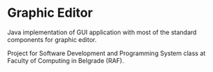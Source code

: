 # Graphic Editor
Java implementation of GUI application with most of the standard components for graphic editor. 

Project for Software Development and Programming System class at Faculty of Computing in Belgrade (RAF).
